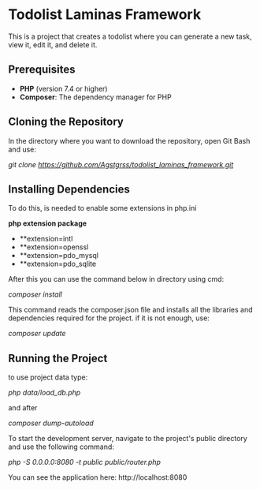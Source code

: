 # Todolist Laminas Framework

This is a project that creates a todolist where you can generate a new task, view it, edit it, and delete it.

## Prerequisites

- **PHP** (version 7.4 or higher)
- **Composer**: The dependency manager for PHP


## Cloning the Repository

In the directory where you want to download the repository, open Git Bash and use:

*git clone https://github.com/Agstgrss/todolist_laminas_framework.git*

## Installing Dependencies

To do this, is needed to enable some extensions in php.ini

**php extension package**
- **extension=intl
- **extension=openssl
- **extension=pdo_mysql
- **extension=pdo_sqlite

After this you can use the command below in directory using cmd:

*composer install*

This command reads the composer.json file and installs all the libraries and dependencies required for the project.
if it is not enough, use:

*composer update*

## Running the Project

to use project data type:

*php data/load_db.php*

and after

*composer dump-autoload*


To start the development server, navigate to the project's public directory and use the following command:

*php -S 0.0.0.0:8080 -t public public/router.php*

You can see the application here: http://localhost:8080


